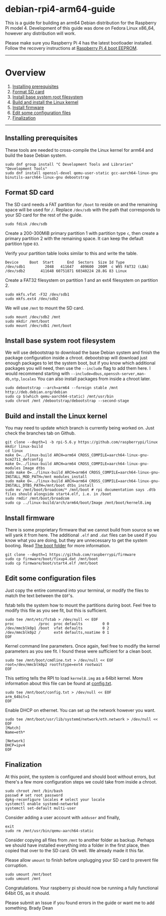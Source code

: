 # debian-rpi4-arm64-guide
This is a guide for building an arm64 Debian distribution for the Raspberry Pi model 4.
Development of this guide was done on Fedora Linux x86_64, however any distribution will
work.

Please make sure you Raspberry Pi 4 has the latest bootloader installed.
Follow the recovery instructions at
[Raspberry Pi 4 boot EEPROM](https://www.raspberrypi.org/documentation/hardware/raspberrypi/booteeprom.md).

---

# Overview
1. [Installing prerequisites](https://github.com/2bdkid/debian-rpi4-arm64-guide#installing-prerequisites)
2. [Format SD card](https://github.com/2bdkid/debian-rpi4-arm64-guide#format-sd-card)
3. [Install base system root filesystem](https://github.com/2bdkid/debian-rpi4-arm64-guide#install-base-system-root-filesystem)
4. [Build and install the Linux kernel](https://github.com/2bdkid/debian-rpi4-arm64-guide#build-and-install-the-linux-kernel)
5. [Install firmware](https://github.com/2bdkid/debian-rpi4-arm64-guide#install-firmware)
6. [Edit some configuration files](https://github.com/2bdkid/debian-rpi4-arm64-guide#edit-some-configuration-files)
7. [Finalization](https://github.com/2bdkid/debian-rpi4-arm64-guide#finalization)
---

## Installing prerequisites

These tools are needed to cross-compile the Linux kernel for arm64 and build the base
Debian system.

```
sudo dnf group install "C Development Tools and Libraries" "Development Tools"
sudo dnf install openssl-devel qemu-user-static gcc-aarch64-linux-gnu binutils-aarch64-linux-gnu debootstrap
```

## Format SD card

The SD card needs a FAT partition for `/boot` to reside on and the remaining space will be used for `/`. Replace `/dev/sdb` with
the path that corresponds to your SD card for the rest of the guide.

```
sudo fdisk /dev/sdb
```

Create a 200-300MiB primary partition 1 with partition type `c`, then create a primary partition 2 with the remaining space. 
It can keep the default partition type `83`.

Verify your partition table looks similar to this and write the table.

```
Device     Boot  Start      End  Sectors  Size Id Type
/dev/sdb1         2048   411647   409600  200M  c W95 FAT32 (LBA)
/dev/sdb2       411648 60751871 60340224 28.8G 83 Linux
```

Create a FAT32 filesystem on partition 1 and an ext4 filesystem on partition 2.

```
sudo mkfs.vfat -F32 /dev/sdb1
sudo mkfs.ext4 /dev/sdb2
```

We will use `/mnt` to mount the SD card.

```
sudo mount /dev/sdb2 /mnt
sudo mkdir /mnt/boot
sudo mount /dev/sdb1 /mnt/boot
```

## Install base system root filesystem

We will use debootstrap to download the base Debian system and finish the package configuration inside a chroot.
debootstrap will download just enough packages to let the system boot, but if you know which additional packages you 
will need, then use the `--include` flag to add them here. 
I would recommend starting with `--include=dbus,openssh-server,man-db,ntp,locales`
You can also install packages from inside a chroot later.

```
sudo debootstrap --arch=arm64 --foreign stable /mnt http://deb.debian.org/debian
sudo cp $(which qemu-aarch64-static) /mnt/usr/bin
sudo chroot /mnt /debootstrap/debootstrap --second-stage
```

## Build and install the Linux kernel

You may need to update which branch is currently being worked on. Just check the branches tab on Github.

```
git clone --depth=1 -b rpi-5.6.y https://github.com/raspberrypi/linux
mkdir linux-build
cd linux
make O=../linux-build ARCH=arm64 CROSS_COMPILE=aarch64-linux-gnu- bcm2711_defconfig
make O=../linux-build ARCH=arm64 CROSS_COMPILE=aarch64-linux-gnu- modules Image dtbs
sudo make O=../linux-build ARCH=arm64 CROSS_COMPILE=aarch64-linux-gnu- INSTALL_MOD_PATH=/mnt modules_install
sudo make O=../linux-build ARCH=arm64 CROSS_COMPILE=aarch64-linux-gnu- INSTALL_DTBS_PATH=/mnt/boot dtbs_install
sudo mv /mnt/boot/broadcom/* /mnt/boot # rpi documentation says .dtb files should alongside start4.elf, i.e. in /boot
sudo rmdir /mnt/boot/broadcom
sudo cp ../linux-build/arch/arm64/boot/Image /mnt/boot/kernel8.img
```

## Install firmware

There is some proprietary firmware that we cannot build from source so we will yank it from here.
The additional `.elf` and `.dat` files can be used if you know what you are doing, but they are unnecessary to get the 
system booting. Read 
[The boot folder](https://www.raspberrypi.org/documentation/configuration/boot_folder.md) for more information.

```
git clone --depth=1 https://github.com/raspberrypi/firmware
sudo cp firmware/boot/fixup4.dat /mnt/boot
sudo cp firmware/boot/start4.elf /mnt/boot
```

## Edit some configuration files
Just copy the entire command into your terminal, or modify the files to match the text between the `EOF`'s.

fstab tells the system how to mount the partitions during boot. Feel free to modify
this file as you see fit, but this is sufficient.

```
sudo tee /mnt/etc/fstab > /dev/null << EOF
proc           /proc  proc defaults         0 0
/dev/mmcblk0p1 /boot  vfat defaults         0 2
/dev/mmcblk0p2 /      ext4 defaults,noatime 0 1
EOF
```

Kernel command line parameters. Once again, feel free to modify the kernel parameters as you see fit.
I found these were sufficient for a clean boot.

```
sudo tee /mnt/boot/cmdline.txt > /dev/null << EOF
root=/dev/mmcblk0p2 rootfstype=ext4 rootwait
EOF
```

This setting tells the RPI to load `kernel8.img` as a 64bit kernel.
More information about this file can be found at 
[config.txt](https://www.raspberrypi.org/documentation/configuration/config-txt/README.md).

```
sudo tee /mnt/boot/config.txt > /dev/null << EOF
arm_64bit=1
EOF
```

Enable DHCP on ethernet. You can set up the network however you want.

```
sudo tee /mnt/boot/usr/lib/systemd/network/eth.network > /dev/null << EOF
[Match]
Name=eth*

[Network]
DHCP=ipv4
EOF
```

## Finalization

At this point, the system is configured and should boot without errors, but there's a few more 
configuration steps we could take from inside a chroot.

```
sudo chroot /mnt /bin/bash
passwd # set root password
dpkg-reconfigure locales # select your locale
systemctl enable systemd-networkd
systemctl set-default multi-user
```

Consider adding a user account with `adduser` and finally,

```
exit
sudo rm /mnt/usr/bin/qemu-aarch64-static
```

Consider copying all files from `/mnt` to another folder as backup. Perhaps we should have installed everything into
a folder in the first place, then copied that over to the SD card. Oh well. We already made it this far.

Please allow `umount` to finish before unplugging your SD card to prevent file corruption.

```
sudo umount /mnt/boot
sudo umount /mnt
```

Congratulations. Your raspberry pi should now be running a fully functional 64bit OS, as it should.

Please submit an Issue if you found errors in the guide or want me to add something. Brady Dean
